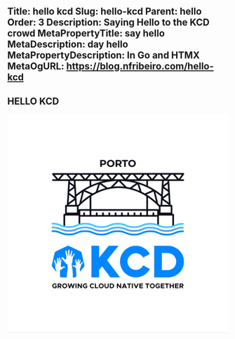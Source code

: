 Title: hello kcd
Slug: hello-kcd
Parent: hello
Order: 3
Description: Saying Hello to the KCD crowd
MetaPropertyTitle: say hello
MetaDescription: day hello
MetaPropertyDescription: In Go and HTMX
MetaOgURL: https://blog.nfribeiro.com/hello-kcd
---
## HELLO KCD

![](../static/images/KCD.jpeg)
